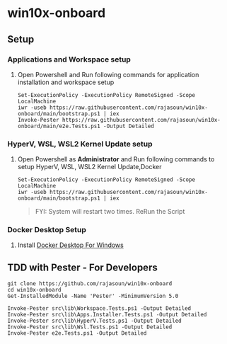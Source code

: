 # win10x-onboard

## Setup 

### Applications and Workspace setup

1. Open Powershell and Run following commands for application installation and workspace setup
    ```
    Set-ExecutionPolicy -ExecutionPolicy RemoteSigned -Scope LocalMachine
    iwr -useb https://raw.githubusercontent.com/rajasoun/win10x-onboard/main/bootstrap.ps1 | iex 
    Invoke-Pester https://raw.githubusercontent.com/rajasoun/win10x-onboard/main/e2e.Tests.ps1 -Output Detailed
    ```

### HyperV, WSL, WSL2 Kernel Update setup

1. Open Powershell as **Administrator** and Run following commands to setup HyperV, WSL, WSL2 Kernel Update,Docker

    ```
    Set-ExecutionPolicy -ExecutionPolicy RemoteSigned -Scope LocalMachine
    iwr -useb https://raw.githubusercontent.com/rajasoun/win10x-onboard/main/bootstrap.ps1 | iex 
    ```
    > FYI: System will restart two times. ReRun the Script 

### Docker Desktop Setup

1. Install [Docker Desktop For Windows](https://docs.docker.com/desktop/windows/install/)


## TDD with Pester - For Developers

```
git clone https://github.com/rajasoun/win10x-onboard
cd win10x-onboard
Get-InstalledModule -Name 'Pester' -MinimumVersion 5.0

Invoke-Pester src\lib\Workspace.Tests.ps1 -Output Detailed
Invoke-Pester src\lib\Apps.Installer.Tests.ps1 -Output Detailed
Invoke-Pester src\lib\HyperV.Tests.ps1 -Output Detailed
Invoke-Pester src\lib\Wsl.Tests.ps1 -Output Detailed
Invoke-Pester e2e.Tests.ps1 -Output Detailed
```

